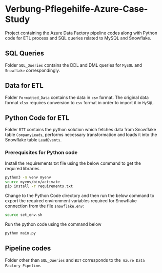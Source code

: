 # Verbung-Pflegehilfe-Azure-Case-Study
Project containing the Azure Data Factory pipeline codes along with Python code for ETL process and SQL queries related to MySQL and Snowflake.

## SQL Queries
Folder `SQL_Queries` contains the DDL and DML queries for `MySQL` and `Snowflake` correspondingly.

## Data for ETL
Folder `Formatted_Data` contains the data in `csv` format. The original data format `xlsx` requires conversion to `csv` format in order to import it in `MySQL`.

## Python Code for ETL
Folder `BIT` contains the python solution which fetches data from Snowflake table `CompanyLeads`, performs necessary transformation and loads it into the Snowflake table `LeadEvents`.

### Prerequisites for Python code
Install the requirements.txt file using the below command to get the required libraries.

```bash
python3 -m venv myenv
source myenv/bin/activate
pip install -r requirements.txt
```

Change to the Python Code directory and then run the below command to export the required environment variables required for Snowflake connection from the file `snowflake.env`:

```bash
source set_env.sh
```

Run the python code using the command below

```bash
python main.py
```

## Pipeline codes
Folder other than `SQL_Queries` and `BIT` corresponds to the` Azure Data Factory Pipeline`.
